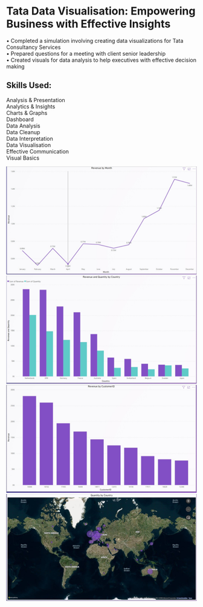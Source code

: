 # Tata Data Visualisation: Empowering Business with Effective Insights
•	Completed a simulation involving creating data visualizations for Tata Consultancy Services\
•	Prepared questions for a meeting with client senior leadership\
•	Created visuals for data analysis to help executives with effective decision making

## Skills Used:
Analysis & Presentation\
Analytics & Insights\
Charts & Graphs\
Dashboard\
Data Analysis\
Data Cleanup\
Data Interpretation\
Data Visualisation\
Effective Communication\
Visual Basics

![image](https://github.com/MallikaUppuganti/TATA_Data_Visualisation/blob/main/Task%203/Q1%20Visual.jpg)
![image](https://github.com/MallikaUppuganti/TATA_Data_Visualisation/blob/main/Task%203/Q2%20Visual.jpg)
![image](https://github.com/MallikaUppuganti/TATA_Data_Visualisation/blob/main/Task%203/Q3%20Visual.jpg)
![image](https://github.com/MallikaUppuganti/TATA_Data_Visualisation/blob/main/Task%203/Q4%20Visual.jpg)
